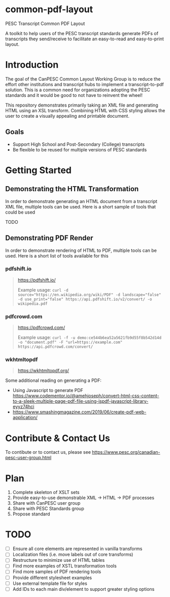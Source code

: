 # common-pdf-layout
PESC Transcript Common PDF Layout

A toolkit to help users of the PESC transcript standards generate PDFs of transcripts they send/receive to facilitate an easy-to-read and easy-to-print layout.

# Introduction 
The goal of the CanPESC Common Layout Working Group is to reduce the effort other institutions and transcript hubs to implement a transcript-to-pdf solution.  This is a common need for organizations adopting the PESC standards and it would be good to not have to reinvent the wheel!

This repository demonstrates primarily taking an XML file and generating HTML using an XSL transform.  Combining HTML with CSS styling allows the user to create a visually appealing and printable document.

## Goals

- Support High School and Post-Secondary (College) transcripts
- Be flexible to be reused for multiple versions of PESC standards

# Getting Started

## Demonstrating the HTML Transformation

In order to demonstrate generating an HTML document from a transcript XML file, multiple tools can be used.  Here is a short sample of tools that could be used

TODO

## Demonstrating PDF Render

In order to demonstrate rendering of HTML to PDF, multiple tools can be used.  Here is a short list of tools available for this

### pdfshift.io

> https://pdfshift.io/
>
> Example usage:
> `curl -d source="https://en.wikipedia.org/wiki/PDF" -d landscape="false" -d use_print="false" https://api.pdfshift.io/v2/convert/ -o wikipedia.pdf`

### pdfcrowd.com

> https://pdfcrowd.com/
>
> Example usage:
> `curl -f -u demo:ce544b6ea52a5621fb9d55f8b542d14d -o "document.pdf" -F "url=https://example.com" https://api.pdfcrowd.com/convert/`

### wkhtmltopdf

> https://wkhtmltopdf.org/

Some additional reading on generating a PDF: 

* Using Javascript to generate PDF 
<https://www.codementor.io/@amehjoseph/convert-html-css-content-to-a-sleek-multiple-page-pdf-file-using-jspdf-javascript-library-eyyz74hci>
* <https://www.smashingmagazine.com/2019/06/create-pdf-web-application/>

# Contribute & Contact Us
To contibute or to contact us, please see https://www.pesc.org/canadian-pesc-user-group.html

# Plan

1. Complete skeleton of XSLT sets
2. Provide easy-to-use demonstrable XML -> HTML -> PDF processes
3. Share with CanPESC user group
4. Share with PESC Standards group
5. Propose standard

# TODO

* [ ] Ensure all core elements are represented in vanilla transforms
* [ ] Localization files (i.e. move labels out of core transforms)
* [ ] Restructure to minimize use of HTML tables
* [ ] Find more examples of XSTL transformation tools
* [ ] Find more samples of PDF rendering tools
* [ ] Provide different stylesheet examples
* [ ] Use external template file for styles
* [ ] Add IDs to each main div/element to support greater styling options
